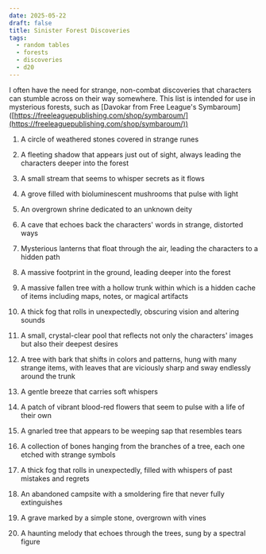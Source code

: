```yaml
---
date: 2025-05-22
draft: false
title: Sinister Forest Discoveries
tags:
  - random tables
  - forests
  - discoveries
  - d20
---
```

I often have the need for strange, non-combat discoveries that characters can stumble across on their way somewhere. This list is intended for use in mysterious forests, such as \[Davokar from Free League's Symbaroum\]([https://freeleaguepublishing.com/shop/symbaroum/](https://freeleaguepublishing.com/shop/symbaroum/))

1.  A circle of weathered stones covered in strange runes
    
2.  A fleeting shadow that appears just out of sight, always leading the characters deeper into the forest
    
3.  A small stream that seems to whisper secrets as it flows
    
4.  A grove filled with bioluminescent mushrooms that pulse with light
    
5.  An overgrown shrine dedicated to an unknown deity
    
6.  A cave that echoes back the characters' words in strange, distorted ways
    
7.  Mysterious lanterns that float through the air, leading the characters to a hidden path
    
8.  A massive footprint in the ground, leading deeper into the forest
    
9.  A massive fallen tree with a hollow trunk within which is a hidden cache of items including maps, notes, or magical artifacts
    
10.  A thick fog that rolls in unexpectedly, obscuring vision and altering sounds
    
11.  A small, crystal-clear pool that reflects not only the characters' images but also their deepest desires
    
12.  A tree with bark that shifts in colors and patterns, hung with many strange items, with leaves that are viciously sharp and sway endlessly around the trunk
    
13.  A gentle breeze that carries soft whispers
    
14.  A patch of vibrant blood-red flowers that seem to pulse with a life of their own
    
15.  A gnarled tree that appears to be weeping sap that resembles tears
    
16.  A collection of bones hanging from the branches of a tree, each one etched with strange symbols
    
17.  A thick fog that rolls in unexpectedly, filled with whispers of past mistakes and regrets
    
18.  An abandoned campsite with a smoldering fire that never fully extinguishes
    
19.  A grave marked by a simple stone, overgrown with vines
    
20.  A haunting melody that echoes through the trees, sung by a spectral figure
